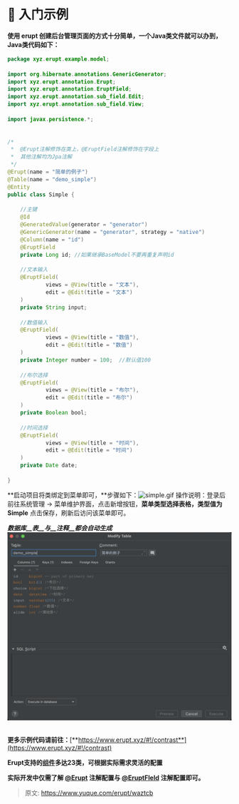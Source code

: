 # 🌈 入门示例

**使用 erupt 创建后台管理页面的方式十分简单，一个Java类文件就可以办到，Java类代码如下：**
```java
package xyz.erupt.example.model;

import org.hibernate.annotations.GenericGenerator;
import xyz.erupt.annotation.Erupt;
import xyz.erupt.annotation.EruptField;
import xyz.erupt.annotation.sub_field.Edit;
import xyz.erupt.annotation.sub_field.View;

import javax.persistence.*;


/*
 *	@Erupt注解修饰在类上，@EruptField注解修饰在字段上
 *	其他注解均为Jpa注解
 */
@Erupt(name = "简单的例子")
@Table(name = "demo_simple")
@Entity
public class Simple {

    //主键
    @Id
    @GeneratedValue(generator = "generator")
    @GenericGenerator(name = "generator", strategy = "native")
    @Column(name = "id")
    @EruptField
    private Long id; //如果继承BaseModel不要再重复声明id

    //文本输入
    @EruptField(
            views = @View(title = "文本"),
            edit = @Edit(title = "文本")
    )
    private String input;
    
    //数值输入
    @EruptField(
            views = @View(title = "数值"),
            edit = @Edit(title = "数值")
    )
    private Integer number = 100;  //默认值100

    //布尔选择
    @EruptField(
            views = @View(title = "布尔"),
            edit = @Edit(title = "布尔")
    )
    private Boolean bool;

    //时间选择
    @EruptField(
            views = @View(title = "时间"),
            edit = @Edit(title = "时间")
    )
    private Date date;

}
```

**启动项目将类绑定到菜单即可，**步骤如下：![simple.gif](./img/nqAdW0JvsoYQk6lw/1607174937317-af015b4e-029f-4017-bfaa-b9c301d4a53d-422239.gif)
操作说明：登录后前往系统管理 → 菜单维护界面，点击新增按钮，**菜单类型选择表格，类型值为Simple** 点击保存，刷新后访问该菜单即可。

**_数据库__表__与__注释__都会自动生成_**
![image.png](./img/nqAdW0JvsoYQk6lw/1660491123700-147b05a8-78a3-4a4a-b046-3e85e136a464-159141.png)

## 

**更多示例代码请前往：**[**https://www.erupt.xyz/#!/contrast**](https://www.erupt.xyz/#!/contrast)

**Erupt支持的**[**组件**](https://www.yuque.com/erupts/erupt/cqgoo9)**多达23类，可根据实际需求灵活的配置**

**实际开发中仅需了解 **[**@Erupt**](https://www.yuque.com/erupts/erupt/mzi9ry)** 注解配置与 **[**@EruptFIeld**](https://www.yuque.com/erupts/erupt/mzi9ry)** 注解配置即可。**


> 原文: <https://www.yuque.com/erupt/waztcb>